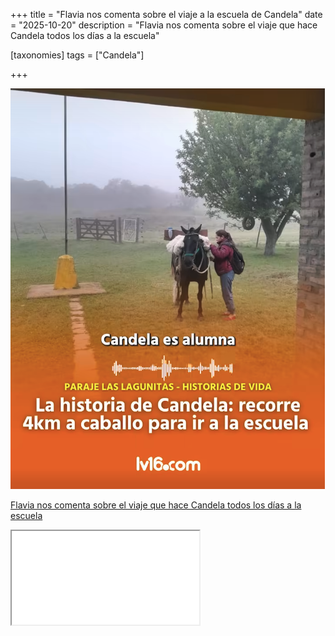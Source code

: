+++
title = "Flavia nos comenta sobre el viaje a la escuela de Candela"
date = "2025-10-20"
description = "Flavia nos comenta sobre el viaje que hace Candela todos los días a la escuela"

[taxonomies]
tags = ["Candela"]

+++

![](/img/candela.png)

[Flavia nos comenta sobre el viaje que hace Candela todos los días a la escuela](https://www.facebook.com/share/r/1EqW8LYc4b/)

<div {% if class %}class="{{class}}"{% endif %}>
      <iframe src="/static/candela_esc_SD.mp4 {% if autoplay %}?autoplay=1{% endif %}" webkitallowfullscreen mozallowfullscreen allowfullscreen></iframe>
</div>
